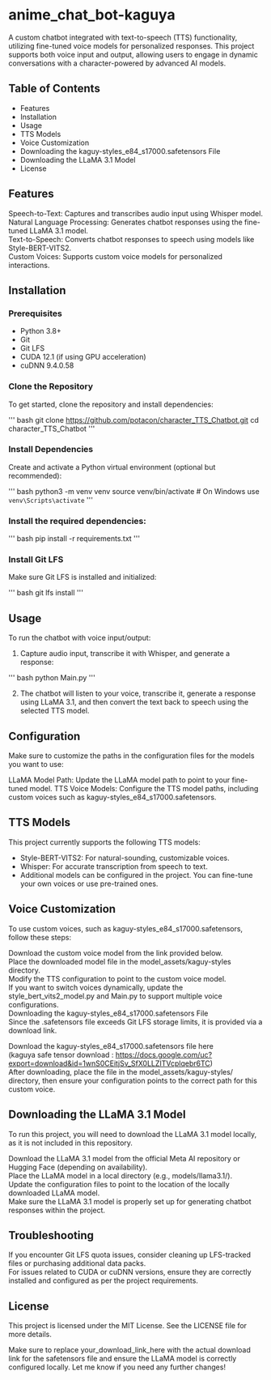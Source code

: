 # anime_chat_bot-kaguya

A custom chatbot integrated with text-to-speech (TTS) functionality, utilizing fine-tuned voice models for personalized responses. This project supports both voice input and output, allowing users to engage in dynamic conversations with a character-powered by advanced AI models.

## Table of Contents
* Features </br>
* Installation </br>
* Usage </br>
* TTS Models </br>
* Voice Customization </br>
* Downloading the kaguy-styles_e84_s17000.safetensors File </br>
* Downloading the LLaMA 3.1 Model </br>
* License
## Features
Speech-to-Text: Captures and transcribes audio input using Whisper model. </br> 
Natural Language Processing: Generates chatbot responses using the fine-tuned LLaMA 3.1 model.</br> 
Text-to-Speech: Converts chatbot responses to speech using models like Style-BERT-VITS2.</br>
Custom Voices: Supports custom voice models for personalized interactions.</br>
## Installation
### Prerequisites
* Python 3.8+</br>
* Git</br>
* Git LFS</br>
* CUDA 12.1 (if using GPU acceleration)</br>
* cuDNN 9.4.0.58</br>
### Clone the Repository
To get started, clone the repository and install dependencies:

''' bash
git clone https://github.com/potacon/character_TTS_Chatbot.git
cd character_TTS_Chatbot ''' 

### Install Dependencies
Create and activate a Python virtual environment (optional but recommended):

''' bash
python3 -m venv venv
source venv/bin/activate  # On Windows use `venv\Scripts\activate` '''
### Install the required dependencies:

''' bash
pip install -r requirements.txt '''
### Install Git LFS

Make sure Git LFS is installed and initialized:

''' bash
git lfs install '''

## Usage
To run the chatbot with voice input/output:

1. Capture audio input, transcribe it with Whisper, and generate a response:

''' bash
python Main.py '''

2. The chatbot will listen to your voice, transcribe it, generate a response using LLaMA 3.1, and then convert the text back to speech using the selected TTS model.

## Configuration
Make sure to customize the paths in the configuration files for the models you want to use:

LLaMA Model Path: Update the LLaMA model path to point to your fine-tuned model.
TTS Voice Models: Configure the TTS model paths, including custom voices such as kaguy-styles_e84_s17000.safetensors.
## TTS Models
This project currently supports the following TTS models:

* Style-BERT-VITS2: For natural-sounding, customizable voices.</br>
* Whisper: For accurate transcription from speech to text.</br>
* Additional models can be configured in the project. You can fine-tune your own voices or use pre-trained ones.</br>

## Voice Customization
To use custom voices, such as kaguy-styles_e84_s17000.safetensors, follow these steps:</br>

Download the custom voice model from the link provided below.</br>
Place the downloaded model file in the model_assets/kaguy-styles directory.</br>
Modify the TTS configuration to point to the custom voice model.</br>
If you want to switch voices dynamically, update the style_bert_vits2_model.py and Main.py to support multiple voice configurations.</br>
Downloading the kaguy-styles_e84_s17000.safetensors File</br>
Since the .safetensors file exceeds Git LFS storage limits, it is provided via a download link.</br>

Download the kaguy-styles_e84_s17000.safetensors file here</br>
(kaguya safe tensor download : https://docs.google.com/uc?export=download&id=1wnS0CEitjSv_SfX0LLZITVcplqebr6TC)</br>
After downloading, place the file in the model_assets/kaguy-styles/ directory, then ensure your configuration points to the correct path for this custom voice.

## Downloading the LLaMA 3.1 Model
To run this project, you will need to download the LLaMA 3.1 model locally, as it is not included in this repository.</br>

Download the LLaMA 3.1 model from the official Meta AI repository or Hugging Face (depending on availability).</br>
Place the LLaMA model in a local directory (e.g., models/llama3.1/).</br>
Update the configuration files to point to the location of the locally downloaded LLaMA model.</br>
Make sure the LLaMA 3.1 model is properly set up for generating chatbot responses within the project.</br>

## Troubleshooting
If you encounter Git LFS quota issues, consider cleaning up LFS-tracked files or purchasing additional data packs.</br>
For issues related to CUDA or cuDNN versions, ensure they are correctly installed and configured as per the project requirements.</br>
## License
This project is licensed under the MIT License. See the LICENSE file for more details.</br>

Make sure to replace your_download_link_here with the actual download link for the safetensors file and ensure the LLaMA model is correctly configured locally. Let me know if you need any further changes!
